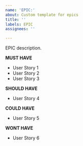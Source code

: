 ```yaml
---
name: 'EPIC:'
about: Custom template for epics
title: ''
labels: EPIC
assignees: ''

---
```


EPIC description.

**MUST HAVE**
- User Story 1
- User Story 2
- User Story 3

**SHOULD HAVE**
- User Story 4

**COULD HAVE**
- User Story 5

**WONT HAVE**
- User Story 6
